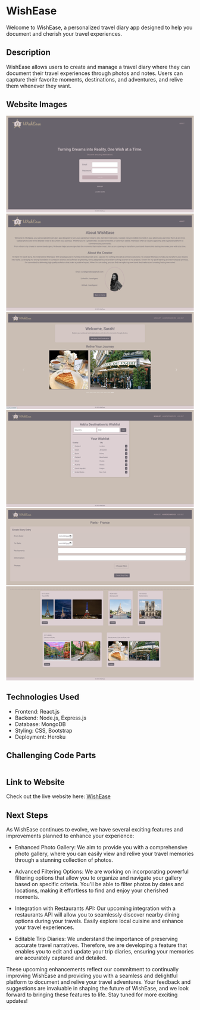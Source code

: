 # WishEase

Welcome to WishEase, a personalized travel diary app designed to help you document and cherish your travel experiences.

## Description

WishEase allows users to create and manage a travel diary where they can document their travel experiences through photos and notes. Users can capture their favorite moments, destinations, and adventures, and relive them whenever they want.

## Website Images

![Welcome](/public/photos/welcome.png)
![AboutPage](/public/photos/about.png)
![home](/public/photos/home.png)
![wishlist](/public/photos/wishlist.png)
![diary](/public/photos/diary.png)
![details](/public/photos/details.png)

## Technologies Used

- Frontend: React.js
- Backend: Node.js, Express.js
- Database: MongoDB
- Styling: CSS, Bootstrap
- Deployment: Heroku

## Challenging Code Parts

```javascript

```

## Link to Website

Check out the live website here: [WishEase](https://wishease-edf811998b26.herokuapp.com/)

## Next Steps

As WishEase continues to evolve, we have several exciting features and improvements planned to enhance your experience:

- Enhanced Photo Gallery: We aim to provide you with a comprehensive photo gallery, where you can easily view and relive your travel memories through a stunning collection of photos.

- Advanced Filtering Options: We are working on incorporating powerful filtering options that allow you to organize and navigate your gallery based on specific criteria. You'll be able to filter photos by dates and locations, making it effortless to find and enjoy your cherished moments.

- Integration with Restaurants API: Our upcoming integration with a restaurants API will allow you to seamlessly discover nearby dining options during your travels. Easily explore local cuisine and enhance your travel experiences.

- Editable Trip Diaries: We understand the importance of preserving accurate travel narratives. Therefore, we are developing a feature that enables you to edit and update your trip diaries, ensuring your memories are accurately captured and detailed.

These upcoming enhancements reflect our commitment to continually improving WishEase and providing you with a seamless and delightful platform to document and relive your travel adventures. Your feedback and suggestions are invaluable in shaping the future of WishEase, and we look forward to bringing these features to life. Stay tuned for more exciting updates!

